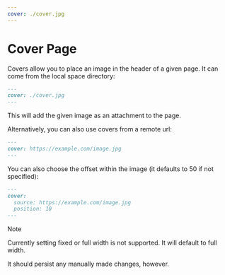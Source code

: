 ```yaml
---
cover: ./cover.jpg
---
```


# Cover Page

Covers allow you to place an image in the header of a given page. It can come
from the local space directory:

```markdown
---
cover: ./cover.jpg
---
```

This will add the given image as an attachment to the page.

Alternatively, you can also use covers from a remote url:

```markdown
---
cover: https://example.com/image.jpg
---
```

You can also choose the offset within the image (it defaults to 50 if not specified):

```markdown
---
cover:
  source: https://example.com/image.jpg
  position: 10
---
```

> [!NOTE]
> Currently setting fixed or full width is not supported. It will default to
> full width.
>
> It should persist any manually made changes, however.
